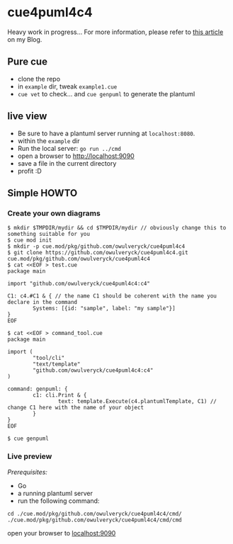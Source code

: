 # cue4puml4c4

Heavy work in progress... For more information, please refer to [this article](https://blog.owulveryck.info/2022/03/10/ccccue-generating-c4-diagrams-with-cue.html) on my Blog.

## Pure cue

- clone the repo
- in `example` dir, tweak `example1.cue`
- `cue vet` to check... and `cue genpuml` to generate the plantuml

## live view

- Be sure to have a plantuml server running at `localhost:8080`.
- within the `example` dir
- Run the local server: `go run ../cmd`
- open a browser to [http://localhost:9090](http://localhost:9090)
- save a file in the current directory
- profit :D

## Simple HOWTO

### Create your own diagrams

```shell
$ mkdir $TMPDIR/mydir && cd $TMPDIR/mydir // obviously change this to something suitable for you
$ cue mod init
$ mkdir -p cue.mod/pkg/github.com/owulveryck/cue4puml4c4
$ git clone https://github.com/owulveryck/cue4puml4c4.git cue.mod/pkg/github.com/owulveryck/cue4puml4c4
$ cat <<EOF > test.cue
package main

import "github.com/owulveryck/cue4puml4c4:c4"

C1: c4.#C1 & { // the name C1 should be coherent with the name you declare in the command
        Systems: [{id: "sample", label: "my sample"}]
}
EOF

$ cat <<EOF > command_tool.cue
package main

import (
        "tool/cli"
        "text/template"
        "github.com/owulveryck/cue4puml4c4:c4"
)

command: genpuml: {
        c1: cli.Print & {
                text: template.Execute(c4.plantumlTemplate, C1) // change C1 here with the name of your object
        }
}
EOF

$ cue genpuml
```

### Live preview

*Prerequisites:*

- Go
- a running plantuml server
- run the following command:

```shell
cd ./cue.mod/pkg/github.com/owulveryck/cue4puml4c4/cmd/
./cue.mod/pkg/github.com/owulveryck/cue4puml4c4/cmd/cmd
```

open your browser to [localhost:9090](http://localhost:9090)
